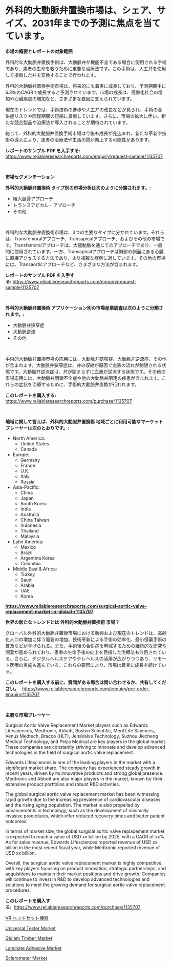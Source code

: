 <p><h1>外科的大動脈弁置換市場は、シェア、サイズ、2031年までの予測に焦点を当てています。</h1></p><p><strong>市場の概要とレポートの対象範囲</strong></p>
<p><p>外科的な大動脈弁置換手術は、大動脈弁が機能不全である場合に使用される手術であり、患者の生命を救うために重要な治療法です。この手術は、人工弁を使用して損傷した弁を交換することで行われます。</p><p>外科的大動脈弁置換手術市場は、将来的にも着実に成長しており、予測期間中に6.3％のCAGRで成長すると予測されています。市場の成長は、高齢化社会の増加や心臓疾患の増加など、さまざまな要因に支えられています。</p><p>現在のトレンドでは、手術技術の進歩や人工弁の改良などが見られ、手術の合併症リスクや回復期間の短縮に貢献しています。さらに、市場の拡大に伴い、新たな競合製品や治療法が導入されることが期待されています。</p><p>総じて、外科的大動脈弁置換手術市場は今後も成長が見込まれ、新たな革新や技術の導入により、患者の治療法や生活の質が向上する可能性があります。</p></p>
<p><strong>レポートのサンプル PDF を入手する:</strong> <a href="https://www.reliableresearchreports.com/enquiry/request-sample/1135707">https://www.reliableresearchreports.com/enquiry/request-sample/1135707</a></p>
<p>&nbsp;</p>
<p><strong>市場セグメンテーション</strong></p>
<p><strong>外科的大動脈弁置換術 タイプ別の市場分析は次のように分類されます。:</strong></p>
<p><ul><li>経大腿骨アプローチ</li><li>トランスアピカル・アプローチ</li><li>その他</li></ul></p>
<p>&nbsp;</p>
<p><p>外科的な大動脈弁置換術市場は、3つの主要なタイプに分かれています。それらは、Transfemoralアプローチ、Transapicalアプローチ、およびその他の市場です。Transfemoralアプローチは、大腿動脈を通じてのアプローチであり、一般的に使用されています。一方、Transapicalアプローチは胸部の側面にある心臓に直接アクセスする方法であり、より複雑な症例に適しています。その他の市場には、Transaorticアプローチなど、さまざまな方法が含まれます。</p></p>
<p><strong>レポートのサンプル PDF を入手する:</strong>&nbsp;<a href="https://www.reliableresearchreports.com/enquiry/request-sample/1135707">https://www.reliableresearchreports.com/enquiry/request-sample/1135707</a></p>
<p>&nbsp;</p>
<p><strong> 外科的大動脈弁置換術 アプリケーション別の市場産業調査は次のように分類されます。:</strong></p>
<p><ul><li>大動脈弁狭窄症</li><li>大動脈逆流</li><li>その他</li></ul></p>
<p>&nbsp;</p>
<p><p>手術的大動脈弁置換市場の応用には、大動脈弁狭窄症、大動脈弁逆流症、その他が含まれます。大動脈弁狭窄症は、弁の収縮が原因で血液の流れが制限される状態です。大動脈弁逆流症は、弁が閉まらずに血液が逆流する状態です。その他の市場応用には、大動脈弁閉鎖不全症や他の大動脈弁関連の疾患が含まれます。これらの症状を治療するために、手術的大動脈弁置換が行われます。</p></p>
<p><strong>このレポートを購入する:</strong>&nbsp; <a href="https://www.reliableresearchreports.com/purchase/1135707">https://www.reliableresearchreports.com/purchase/1135707</a></p>
<p>&nbsp;</p>
<p><strong>地域に関して言えば、外科的大動脈弁置換術 地域ごとに利用可能なマーケットプレーヤーは次のとおりです。:</strong></p>
<p><ul>
    <li>
        North America:
        <ul>
            <li>United States</li>
            <li>Canada</li>
        </ul>
    </li>
    <li>
        Europe:
        <ul>
            <li>Germany</li>
            <li>France</li>
            <li>U.K.</li>
            <li>Italy</li>
            <li>Russia</li>
        </ul>
    </li>
    <li>
        Asia-Pacific:
        <ul>
            <li>China</li>
            <li>Japan</li>
            <li>South Korea</li>
            <li>India</li>
            <li>Australia</li>
            <li>China Taiwan</li>
            <li>Indonesia</li>
            <li>Thailand</li>
            <li>Malaysia</li>
        </ul>
    </li>
    <li>
        Latin America:
        <ul>
            <li>Mexico</li>
            <li>Brazil</li>
            <li>Argentina Korea</li>
            <li>Colombia</li>
        </ul>
    </li>
    <li>
        Middle East & Africa:
        <ul>
            <li>Turkey</li>
            <li>Saudi</li>
            <li>Arabia</li>
            <li>UAE</li>
            <li>Korea</li>
        </ul>
    </li>
    </ul></p>
<p><strong><a href="https://www.reliableresearchreports.com/surgical-aortic-valve-replacement-market-in-global-r1135707">https://www.reliableresearchreports.com/surgical-aortic-valve-replacement-market-in-global-r1135707</a></strong>&nbsp;</p>
<p><strong>世界の新たなトレンドとは 外科的大動脈弁置換術 市場？</strong></p>
<p><p>グローバル外科的大動脈弁置換市場における新興および現在のトレンドは、高齢化人口の増加に伴う需要の増加、技術革新による手術の効率化、最小侵襲手術の普及などが挙げられる。また、手術後の合併症を軽減するための継続的な研究や開発が進められており、患者の生命予後の向上を目指した治療法も注目されている。さらに、デジタルヘルスケアやテレヘルスの活用が広がりつつあり、リモート医療の実施も進んでいる。これらの要因により、市場は着実に成長を続けている。</p></p>
<p><strong>このレポートを購入する前に、質問がある場合は問い合わせるか、共有してください。</strong>- <a href="https://www.reliableresearchreports.com/enquiry/pre-order-enquiry/1135707">https://www.reliableresearchreports.com/enquiry/pre-order-enquiry/1135707</a></p>
<p>&nbsp;</p>
<p><strong>主要な市場プレーヤー</strong></p>
<p><p>Surgical Aortic Valve Replacement Market players such as Edwards Lifesciences, Medtronic, Abbott, Boston Scientific, Meril Life Sciences, Venus Medtech, Bracco (HLT), JenaValve Technology, Suzhou Jiecheng Medical Technology, and Peijia Medical are key players in the global market. These companies are constantly striving to innovate and develop advanced technologies in the field of surgical aortic valve replacement.</p><p>Edwards Lifesciences is one of the leading players in the market with a significant market share. The company has experienced steady growth in recent years, driven by its innovative products and strong global presence. Medtronic and Abbott are also major players in the market, known for their extensive product portfolios and robust R&D activities.</p><p>The global surgical aortic valve replacement market has been witnessing rapid growth due to the increasing prevalence of cardiovascular diseases and the rising aging population. The market is also propelled by advancements in technology, such as the development of minimally invasive procedures, which offer reduced recovery times and better patient outcomes.</p><p>In terms of market size, the global surgical aortic valve replacement market is expected to reach a value of USD xx billion by 2025, with a CAGR of xx%. As for sales revenue, Edwards Lifesciences reported revenue of USD xx billion in the most recent fiscal year, while Medtronic reported revenue of USD xx billion.</p><p>Overall, the surgical aortic valve replacement market is highly competitive, with key players focusing on product innovation, strategic partnerships, and acquisitions to maintain their market positions and drive growth. Companies will continue to invest in R&D to develop advanced technologies and solutions to meet the growing demand for surgical aortic valve replacement procedures.</p></p>
<p><strong>このレポートを購入する:</strong>&nbsp;&nbsp;<a href="https://www.reliableresearchreports.com/purchase/1135707">https://www.reliableresearchreports.com/purchase/1135707</a></p>
<p><p><a href="https://github.com/EthanMorar2011/Market-Research-Report-List-1/blob/main/357019926659.md">VR ヘッドセット機器</a></p><p><a href="https://github.com/joannagoyvaerts/Market-Research-Report-List-2/blob/main/universal-tester-market.md">Universal Tester Market</a></p><p><a href="https://www.linkedin.com/pulse/glulam-timber-market-analysis-size-global-industry-overview-jz6mc?trackingId=Qhjxy2HrGC37rq1VjsDzGA%3D%3D">Glulam Timber Market</a></p><p><a href="https://www.linkedin.com/pulse/laminate-adhesive-market-research-report-provides-thorough-nyfoc?trackingId=zA%2Bx2HrGvUdjG05vK7Ljig%3D%3D">Laminate Adhesive Market</a></p><p><a href="https://github.com/lubmix/Market-Research-Report-List-2/blob/main/sclerometer-market.md">Sclerometer Market</a></p></p>